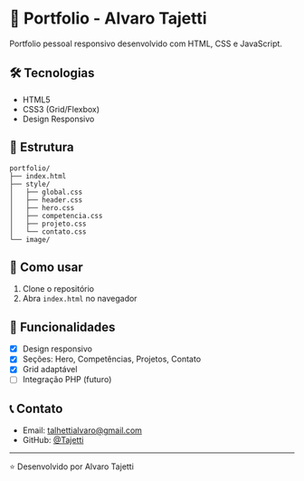 # 🚀 Portfolio - Alvaro Tajetti

Portfolio pessoal responsivo desenvolvido com HTML, CSS e JavaScript.

## 🛠️ Tecnologias

- HTML5
- CSS3 (Grid/Flexbox)
- Design Responsivo

## 📁 Estrutura

```
portfolio/
├── index.html
├── style/
│   ├── global.css
│   ├── header.css
│   ├── hero.css
│   ├── competencia.css
│   ├── projeto.css
│   └── contato.css
└── image/
```

## 🚀 Como usar

1. Clone o repositório
2. Abra `index.html` no navegador

## 🎯 Funcionalidades

- [x] Design responsivo
- [x] Seções: Hero, Competências, Projetos, Contato
- [x] Grid adaptável
- [ ] Integração PHP (futuro)

## 📞 Contato

- Email: talhettialvaro@gmail.com
- GitHub: [@Tajetti](https://github.com/Tajetti)

---

⭐ Desenvolvido por Alvaro Tajetti
